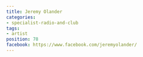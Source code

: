 ```yaml
---
title: Jeremy Olander
categories:
- specialist-radio-and-club
tags:
- artist
position: 78
facebook: https://www.facebook.com/jeremyolander/
---
```


